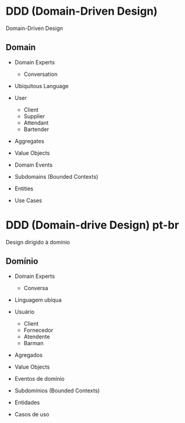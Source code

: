 # DDD (Domain-Driven Design)

Domain-Driven Design

## Domain

- Domain Experts
  - Conversation
- Ubiquitous Language

- User
  - Client
  - Supplier
  - Attendant
  - Bartender

- Aggregates
- Value Objects
- Domain Events
- Subdomains (Bounded Contexts)
- Entities
- Use Cases


# DDD (Domain-drive Design) pt-br

Design dirigido à domínio

## Domínio

- Domain Experts
  - Conversa
- Linguagem ubíqua

- Usuário
  - Client
  - Fornecedor
  - Atendente
  - Barman

- Agregados
- Value Objects
- Eventos de domínio
- Subdomínios (Bounded Contexts)
- Entidades
- Casos de uso


